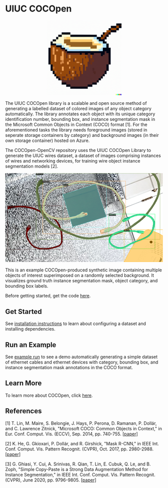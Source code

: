 # **UIUC COCOpen**
<p align="center">
  <img src="https://github.com/RMDLO/COCOpen-OpenCV/blob/review/docs/images/logo.png?raw=true" height=240 width=240 title="COCOpen Logo">
</p>

The UIUC COCOpen library is a scalable and open source method of generating a labelled dataset of colored images of any object category automatically. The library annotates each object with its unique category identification number, bounding box, and instance segmentation mask in the Microsoft Common Objects in Context (COCO) format [1]. For the aforementioned tasks the library needs foreground images (stored in seperate storage containers by category) and background images (in their own storage container) hosted on Azure. 

The COCOpen-OpenCV repository uses the UIUC COCOpen Library to generate the UIUC wires dataset, a dataset of images comprising instances of wires and networking devices, for training wire object instance segmentation models [2].


<p align="center">
  <img src="https://github.com/RMDLO/COCOpen-OpenCV/blob/main/docs/images/0.png?raw=true" title="Visualization of COCOpen Automatic Instance Segmentation" width="600px"> <figcaption>This is an example COCOpen-produced synthetic image containing multiple objects of interest superimposed on a randomly selected background. It visualizes ground truth instance segmentation mask, object category, and bounding box labels.</figcaption>
</p>

Before getting started, get the code [here](https://github.com/RMDLO/COCOpen-OpenCV).

## **Get Started**
See [installation instructions](https://github.com/RMDLO/COCOpen-OpenCV/blob/main/docs/INSTALLATION.md) to learn about configuring a dataset and installing dependencies.

## **Run an Example**
See [example run](https://github.com/RMDLO/COCOpen-OpenCV/blob/main/docs/EXAMPLE_RUN.md) to see a demo automatically generating a simple dataset of ethernet cables and ethernet devices with category, bounding box, and instance segmentation mask annotations in the COCO format.

## **Learn More**
To learn more about COCOpen, click [here](https://github.com/RMDLO/COCOpen-OpenCV/blob/main/docs/LEARN_MORE.md).

## **References**
<a id="1">[1]</a> 
T. Lin, M. Maire, S. Belongie, J. Hays, P. Perona, D. Ramanan, P. Dollár, and C. Lawrence Zitnick, "Microsoft COCO: Common Objects in Context," in Eur. Conf. Comput. Vis. (ECCV), Sep. 2014, pp. 740-755. [[paper]](https://link.springer.com/chapter/10.1007/978-3-319-10602-1_48)

<a id="2">[2]</a> 
K. He, G. Gkioxari, P. Dollár, and R. Girshick, "Mask R-CNN," in IEEE Int. Conf. Comput. Vis. Pattern Recognit. (CVPR), Oct. 2017, pp. 2980-2988. [[paper]](https://ieeexplore.ieee.org/document/8237584)

<a id="3">[3]</a> 
G. Ghiasi, Y. Cui, A. Srinivas, R. Qian, T. Lin, E. Cubuk, Q. Le, and B. Zoph, "Simple Copy-Paste is a Strong Data Augmentation Method for Instance Segmentation," in IEEE Int. Conf. Comput. Vis. Pattern Recognit. (CVPR), June 2020, pp. 9796-9805. [[paper]](https://openaccess.thecvf.com/content/CVPR2021/papers/Ghiasi_Simple_Copy-Paste_Is_a_Strong_Data_Augmentation_Method_for_Instance_CVPR_2021_paper.pdf)
